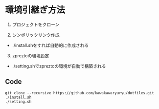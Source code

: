 # 環境引継ぎ方法
1. プロジェクトをクローン

2. シンボリックリンク作成
 - ./install.shをすれば自動的に作成される

3. zpreztoの環境設定
 - ./setting.shでzpreztoの環境が自動で構築される

## Code

````
git clone --recursive https://github.com/kawakawaryuryu/dotfiles.git
./install.sh
./setting.sh
````
